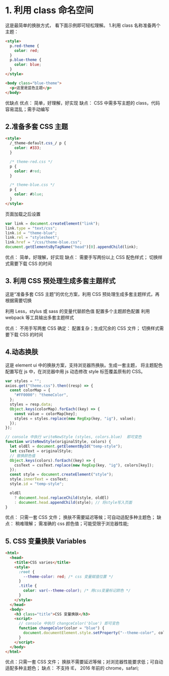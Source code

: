 # 1. 利用 class 命名空间

这是最简单的换肤方式， 看下面示例即可轻松理解。 1.利用 class 名称准备两个主题：

```html
<style>
  p.red-theme {
    color: red;
  }
  p.blue-theme {
    color: blue;
  }
</style>

<body class="blue-theme">
  <p>这里是蓝色主题</p>
</body>
```

优缺点
优点： 简单，好理解，好实现
缺点： CSS 中需多写主题的 class，代码容易混乱；需手动编写

## 2.准备多套 CSS 主题

```html
<style>
  /_theme-default.css_/ p {
    color: #333;
  }

  /* theme-red.css */
  p {
    color: #red;
  }

  /* theme-blue.css */
  p {
    color: #blue;
  }
</style>
```

页面加载之后设置

```js
var link = document.createElement("link");
link.type = "text/css";
link.id = "theme-blue";
link.rel = "stylesheet";
link.href = "/css/theme-blue.css";
document.getElementsByTagName("head")[0].appendChild(link);
```

优点： 简单，好理解，好实现
缺点： 需要手写两份以上 CSS 配色样式； 切换样式需要下载 CSS 的时间

## 3. 利用 CSS 预处理生成多套主题样式

这是“准备多套 CSS 主题”的优化方案，利用 CSS 预处理生成多套主题样式，再根据需要切换

利用 Less，stylus 或 sass 的变量代替颜色值
配置多个主题颜色配置
利用 webpack 等工具输出多套主题样式

优点： 不用手写两套 CSS
确定： 配置复杂；生成冗余的 CSS 文件； 切换样式需要下载 CSS 的时间

## 4.动态换肤

这是 element ui 中的换肤方案，支持浏览器热换肤。生成一套主题， 将主题配色配置写在 js 中，在浏览器中用 js 动态修改 style 标签覆盖原有的 CSS。

```js
var styles = "";
axios.get("theme.css").then((resp) => {
  const colorMap = {
    "#FF0000": "themeColor",
  };
  styles = resp.data;
  Object.keys(colorMap).forEach((key) => {
    const value = colorMap[key];
    styles = styles.replace(new RegExp(key, "ig"), value);
  });
});

// console 中执行 writeNewStyle (styles, colors.blue)  即可变色
function writeNewStyle(originalStyle, colors) {
  let oldEl = document.getElementById("temp-style");
  let cssText = originalStyle;
  // 替换颜色值
  Object.keys(colors).forEach((key) => {
    cssText = cssText.replace(new RegExp(key, "ig"), colors[key]);
  });
  const style = document.createElement("style");
  style.innerText = cssText;
  style.id = "temp-style";

  oldEl
    ? document.head.replaceChild(style, oldEl)
    : document.head.appendChild(style); // 将style写入页面
}
```

优点： 只需一套 CSS 文件； 换肤不需要延迟等候；可自动适配多种主题色；
缺点： 稍难理解； 需准确的 css 颜色值；可能受限于浏览器性能;

## 5. CSS 变量换肤 Variables

```html
<html>
  <head>
    <title>CSS varies</title>
    <style>
      :root {
        --theme-color: red; /* css 变量赋值位置 */
      }
      .title {
        color: var(--theme-color); /* 用css变量标记颜色 */
      }
    </style>
  </head>
  <body>
    <h3 class="title">CSS 变量换肤</h3>
    <script>
      // console 中执行 changceColor('blue') 即可变色
      function changeColor(color = "blue") {
        document.documentElement.style.setProperty("--theme-color", color);
      }
    </script>
  </body>
</html>
```

优点：只需一套 CSS 文件； 换肤不需要延迟等候；对浏览器性能要求低；可自动适配多种主题色；
缺点： 不支持 IE， 2016 年前的 chrome，safari;
